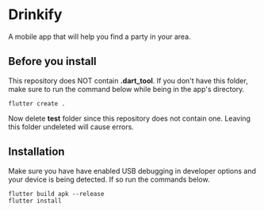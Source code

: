 # Drinkify

A mobile app that will help you find a party in your area.

## Before you install
This repository does NOT contain **.dart_tool**.
If you don't have this folder, make sure to run the command below while being in the app's directory.
```
flutter create .
```
Now delete **test** folder since this repository does not contain one.
Leaving this folder undeleted will cause errors.

## Installation
Make sure you have have enabled USB debugging in developer options and your device is being detected.
If so run the commands below.
```
flutter build apk --release
flutter install
```

